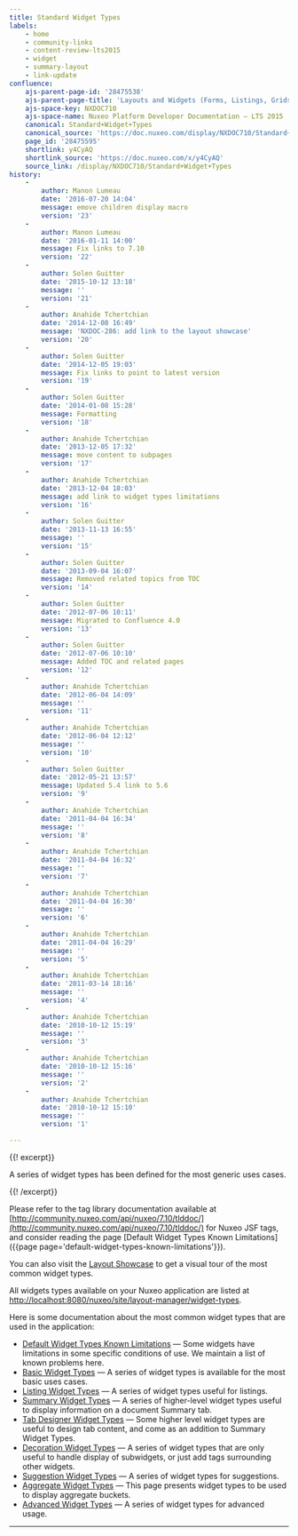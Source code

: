 ```yaml
---
title: Standard Widget Types
labels:
    - home
    - community-links
    - content-review-lts2015
    - widget
    - summary-layout
    - link-update
confluence:
    ajs-parent-page-id: '28475538'
    ajs-parent-page-title: 'Layouts and Widgets (Forms, Listings, Grids)'
    ajs-space-key: NXDOC710
    ajs-space-name: Nuxeo Platform Developer Documentation — LTS 2015
    canonical: Standard+Widget+Types
    canonical_source: 'https://doc.nuxeo.com/display/NXDOC710/Standard+Widget+Types'
    page_id: '28475595'
    shortlink: y4CyAQ
    shortlink_source: 'https://doc.nuxeo.com/x/y4CyAQ'
    source_link: /display/NXDOC710/Standard+Widget+Types
history:
    - 
        author: Manon Lumeau
        date: '2016-07-20 14:04'
        message: emove children display macro
        version: '23'
    - 
        author: Manon Lumeau
        date: '2016-01-11 14:00'
        message: Fix links to 7.10
        version: '22'
    - 
        author: Solen Guitter
        date: '2015-10-12 13:18'
        message: ''
        version: '21'
    - 
        author: Anahide Tchertchian
        date: '2014-12-08 16:49'
        message: 'NXDOC-286: add link to the layout showcase'
        version: '20'
    - 
        author: Solen Guitter
        date: '2014-12-05 19:03'
        message: Fix links to point to latest version
        version: '19'
    - 
        author: Solen Guitter
        date: '2014-01-08 15:28'
        message: Formatting
        version: '18'
    - 
        author: Anahide Tchertchian
        date: '2013-12-05 17:32'
        message: move content to subpages
        version: '17'
    - 
        author: Anahide Tchertchian
        date: '2013-12-04 18:03'
        message: add link to widget types limitations
        version: '16'
    - 
        author: Solen Guitter
        date: '2013-11-13 16:55'
        message: ''
        version: '15'
    - 
        author: Solen Guitter
        date: '2013-09-04 16:07'
        message: Removed related topics from TOC
        version: '14'
    - 
        author: Solen Guitter
        date: '2012-07-06 10:11'
        message: Migrated to Confluence 4.0
        version: '13'
    - 
        author: Solen Guitter
        date: '2012-07-06 10:10'
        message: Added TOC and related pages
        version: '12'
    - 
        author: Anahide Tchertchian
        date: '2012-06-04 14:09'
        message: ''
        version: '11'
    - 
        author: Anahide Tchertchian
        date: '2012-06-04 12:12'
        message: ''
        version: '10'
    - 
        author: Solen Guitter
        date: '2012-05-21 13:57'
        message: Updated 5.4 link to 5.6
        version: '9'
    - 
        author: Anahide Tchertchian
        date: '2011-04-04 16:34'
        message: ''
        version: '8'
    - 
        author: Anahide Tchertchian
        date: '2011-04-04 16:32'
        message: ''
        version: '7'
    - 
        author: Anahide Tchertchian
        date: '2011-04-04 16:30'
        message: ''
        version: '6'
    - 
        author: Anahide Tchertchian
        date: '2011-04-04 16:29'
        message: ''
        version: '5'
    - 
        author: Anahide Tchertchian
        date: '2011-03-14 18:16'
        message: ''
        version: '4'
    - 
        author: Anahide Tchertchian
        date: '2010-10-12 15:19'
        message: ''
        version: '3'
    - 
        author: Anahide Tchertchian
        date: '2010-10-12 15:16'
        message: ''
        version: '2'
    - 
        author: Anahide Tchertchian
        date: '2010-10-12 15:10'
        message: ''
        version: '1'

---
```

{{! excerpt}}

A series of widget types has been defined for the most generic uses cases.

{{! /excerpt}}

Please refer to the tag library documentation available at [http://community.nuxeo.com/api/nuxeo/7.10/tlddoc/](http://community.nuxeo.com/api/nuxeo/7.10/tlddoc/) for Nuxeo JSF tags, and consider reading the page [Default Widget Types Known Limitations]({{page page='default-widget-types-known-limitations'}}).

You can also visit the [Layout Showcase](http://showcase.nuxeo.com/nuxeo/layoutDemo) to get a visual tour of the most common widget types.

All widgets types available on your Nuxeo application are listed at [http://localhost:8080/nuxeo/site/layout-manager/widget-types](http://localhost:8080/nuxeo/site/layout-manager/widget-types).

Here is some documentation about the most common widget types that are used in the application:

*   [Default Widget Types Known Limitations](https://doc.nuxeo.com/display/NXDOC710/Default+Widget+Types+Known+Limitations)&nbsp;&mdash;&nbsp;<span class="smalltext">Some widgets have limitations in some specific conditions of use. We maintain a list of known problems here.</span>
*   [Basic Widget Types](https://doc.nuxeo.com/display/NXDOC710/Basic+Widget+Types)&nbsp;&mdash;&nbsp;<span class="smalltext">A series of widget types is available for the most basic uses cases.</span>
*   [Listing Widget Types](https://doc.nuxeo.com/display/NXDOC710/Listing+Widget+Types)&nbsp;&mdash;&nbsp;<span class="smalltext">A series of widget types useful for listings.</span>
*   [Summary Widget Types](https://doc.nuxeo.com/display/NXDOC710/Summary+Widget+Types)&nbsp;&mdash;&nbsp;<span class="smalltext">A series of higher-level widget types useful to display information on a document Summary tab.</span>
*   [Tab Designer Widget Types](https://doc.nuxeo.com/display/NXDOC710/Tab+Designer+Widget+Types)&nbsp;&mdash;&nbsp;<span class="smalltext">Some higher level widget types are useful to design tab content, and come as an addition to Summary Widget Types.</span>
*   [Decoration Widget Types](https://doc.nuxeo.com/display/NXDOC710/Decoration+Widget+Types)&nbsp;&mdash;&nbsp;<span class="smalltext">A series of widget types that are only useful to handle display of subwidgets, or just add tags surrounding other widgets.</span>
*   [Suggestion Widget Types](https://doc.nuxeo.com/display/NXDOC710/Suggestion+Widget+Types)&nbsp;&mdash;&nbsp;<span class="smalltext">A series of widget types for suggestions.</span>
*   [Aggregate Widget Types](https://doc.nuxeo.com/display/NXDOC710/Aggregate+Widget+Types)&nbsp;&mdash;&nbsp;<span class="smalltext">This page presents widget types to be used to display aggregate buckets.</span>
*   [Advanced Widget Types](https://doc.nuxeo.com/display/NXDOC710/Advanced+Widget+Types)&nbsp;&mdash;&nbsp;<span class="smalltext">A series of widget types for advanced usage.</span>

* * *

&nbsp;
